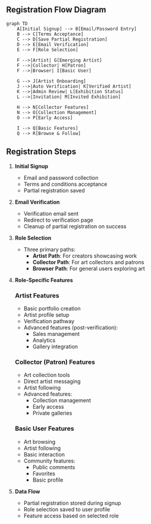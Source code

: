 ## Registration Flow Diagram
```mermaid
graph TD
    A[Initial Signup] --> B[Email/Password Entry]
    B --> C[Terms Acceptance]
    C --> D[Save Partial Registration]
    D --> E[Email Verification]
    E --> F[Role Selection]
    
    F -->|Artist| G[Emerging Artist]
    F -->|Collector| H[Patron]
    F -->|Browser| I[Basic User]
    
    G --> J[Artist Onboarding]
    J -->|Auto Verification| K[Verified Artist]
    K -->|Admin Review| L[Exhibition Status]
    L -->|Invitation| M[Invited Exhibition]
    
    H --> N[Collector Features]
    N --> O[Collection Management]
    O --> P[Early Access]
    
    I --> Q[Basic Features]
    Q --> R[Browse & Follow]
```

## Registration Steps

1. **Initial Signup**
   - Email and password collection
   - Terms and conditions acceptance
   - Partial registration saved

2. **Email Verification**
   - Verification email sent
   - Redirect to verification page
   - Cleanup of partial registration on success

3. **Role Selection**
   - Three primary paths:
     - **Artist Path**: For creators showcasing work
     - **Collector Path**: For art collectors and patrons
     - **Browser Path**: For general users exploring art

4. **Role-Specific Features**
   
   ### Artist Features
   - Basic portfolio creation
   - Artist profile setup
   - Verification pathway
   - Advanced features (post-verification):
     - Sales management
     - Analytics
     - Gallery integration

   ### Collector (Patron) Features
   - Art collection tools
   - Direct artist messaging
   - Artist following
   - Advanced features:
     - Collection management
     - Early access
     - Private galleries

   ### Basic User Features
   - Art browsing
   - Artist following
   - Basic interaction
   - Community features:
     - Public comments
     - Favorites
     - Basic profile

5. **Data Flow**
   - Partial registration stored during signup
   - Role selection saved to user profile
   - Feature access based on selected role